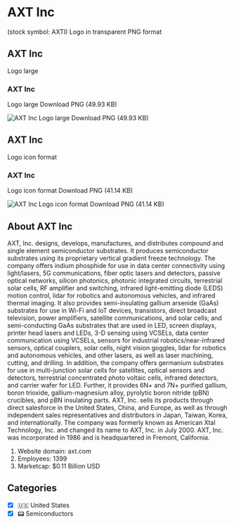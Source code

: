 # AXT Inc
 (stock symbol: AXTI) Logo in transparent PNG format

## AXT Inc
 Logo large

### AXT Inc
 Logo large Download PNG (49.93 KB)

![AXT Inc
 Logo large Download PNG (49.93 KB)](/img/orig/AXTI_BIG-84110971.png)

## AXT Inc
 Logo icon format

### AXT Inc
 Logo icon format Download PNG (41.14 KB)

![AXT Inc
 Logo icon format Download PNG (41.14 KB)](/img/orig/AXTI-46972e01.png)

## About AXT Inc


AXT, Inc. designs, develops, manufactures, and distributes compound and single element semiconductor substrates. It produces semiconductor substrates using its proprietary vertical gradient freeze technology. The company offers indium phosphide for use in data center connectivity using light/lasers, 5G communications, fiber optic lasers and detectors, passive optical networks, silicon photonics, photonic integrated circuits, terrestrial solar cells, RF amplifier and switching, infrared light-emitting diode (LEDS) motion control, lidar for robotics and autonomous vehicles, and infrared thermal imaging. It also provides semi-insulating gallium arsenide (GaAs) substrates for use in Wi-Fi and IoT devices, transistors, direct broadcast television, power amplifiers, satellite communications, and solar cells; and semi-conducting GaAs substrates that are used in LED, screen displays, printer head lasers and LEDs, 3-D sensing using VCSELs, data center communication using VCSELs, sensors for industrial robotics/near-infrared sensors, optical couplers, solar cells, night vision goggles, lidar for robotics and autonomous vehicles, and other lasers, as well as laser machining, cutting, and drilling. In addition, the company offers germanium substrates for use in multi-junction solar cells for satellites, optical sensors and detectors, terrestrial concentrated photo voltaic cells, infrared detectors, and carrier wafer for LED. Further, it provides 6N+ and 7N+ purified gallium, boron trioxide, gallium-magnesium alloy, pyrolytic boron nitride (pBN) crucibles, and pBN insulating parts. AXT, Inc. sells its products through direct salesforce in the United States, China, and Europe, as well as through independent sales representatives and distributors in Japan, Taiwan, Korea, and internationally. The company was formerly known as American Xtal Technology, Inc. and changed its name to AXT, Inc. in July 2000. AXT, Inc. was incorporated in 1986 and is headquartered in Fremont, California.

1. Website domain: axt.com
2. Employees: 1399
3. Marketcap: $0.11 Billion USD


## Categories
- [x] 🇺🇸 United States
- [x] 📟 Semiconductors
